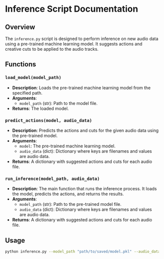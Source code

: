 # Inference Script Documentation

## Overview

The `inference.py` script is designed to perform inference on new audio data using a pre-trained machine learning model. It suggests actions and creative cuts to be applied to the audio tracks.

## Functions

### `load_model(model_path)`
- **Description**: Loads the pre-trained machine learning model from the specified path.
- **Arguments**:
  - `model_path` (str): Path to the model file.
- **Returns**: The loaded model.

### `predict_actions(model, audio_data)`
- **Description**: Predicts the actions and cuts for the given audio data using the pre-trained model.
- **Arguments**:
  - `model`: The pre-trained machine learning model.
  - `audio_data` (dict): Dictionary where keys are filenames and values are audio data.
- **Returns**: A dictionary with suggested actions and cuts for each audio file.

### `run_inference(model_path, audio_data)`
- **Description**: The main function that runs the inference process. It loads the model, predicts the actions, and returns the results.
- **Arguments**:
  - `model_path` (str): Path to the pre-trained model file.
  - `audio_data` (dict): Dictionary where keys are filenames and values are audio data.
- **Returns**: A dictionary with suggested actions and cuts for each audio file.

## Usage

```bash
python inference.py --model_path "path/to/saved/model.pkl" --audio_data "path/to/audio/files"
